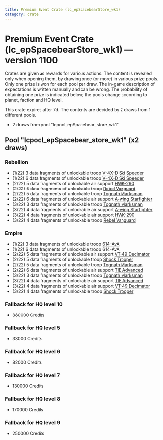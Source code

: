 ```yaml
---
title: Premium Event Crate (lc_epSpacebearStore_wk1)
category: crate
---
```


# Premium Event Crate (lc_epSpacebearStore_wk1) — version 1100

Crates are given as rewards for various actions. The content is revealed only when opening them, by drawing once (or more) in various prize pools. Only one prize is won for each pool per draw. The in-game description of expectations is written manually and can be wrong. The probability of obtaining one prize is indicated below; the pools change according to planet, faction and HQ level.

This crate expires after 7d. The contents are decided by 2 draws from 1 different pools.
  * 2 draws from pool "lcpool_epSpacebear_store_wk1"

## Pool "lcpool_epSpacebear_store_wk1" (x2 draws)

### Rebellion

  * (1/22) 3 data fragments of unlockable troop [V-4X-D Ski Speeder](PolarShip)
  * (1/22) 6 data fragments of unlockable troop [V-4X-D Ski Speeder](PolarShip)
  * (2/22) 5 data fragments of unlockable air support [HWK-290](HWK290)
  * (2/22) 5 data fragments of unlockable troop [Rebel Vanguard](Vanguard)
  * (2/22) 5 data fragments of unlockable troop [Tognath Marksman](RebelTognath)
  * (2/22) 6 data fragments of unlockable air support [A-wing Starfighter](AWing)
  * (3/22) 3 data fragments of unlockable troop [Tognath Marksman](RebelTognath)
  * (3/22) 4 data fragments of unlockable air support [A-wing Starfighter](AWing)
  * (3/22) 4 data fragments of unlockable air support [HWK-290](HWK290)
  * (3/22) 4 data fragments of unlockable troop [Rebel Vanguard](Vanguard)

### Empire

  * (1/22) 3 data fragments of unlockable troop [614-AvA](614AVA)
  * (1/22) 6 data fragments of unlockable troop [614-AvA](614AVA)
  * (2/22) 5 data fragments of unlockable air support [VT-49 Decimator](VT49)
  * (2/22) 5 data fragments of unlockable troop [Shock Trooper](Shock)
  * (2/22) 5 data fragments of unlockable troop [Tognath Marksman](EmpireTognath)
  * (2/22) 6 data fragments of unlockable air support [TIE Advanced](TieAdvanced)
  * (3/22) 3 data fragments of unlockable troop [Tognath Marksman](EmpireTognath)
  * (3/22) 4 data fragments of unlockable air support [TIE Advanced](TieAdvanced)
  * (3/22) 4 data fragments of unlockable air support [VT-49 Decimator](VT49)
  * (3/22) 4 data fragments of unlockable troop [Shock Trooper](Shock)

### Fallback for HQ level 10

  * 380000 Credits

### Fallback for HQ level 5

  * 33000 Credits

### Fallback for HQ level 6

  * 82000 Credits

### Fallback for HQ level 7

  * 130000 Credits

### Fallback for HQ level 8

  * 170000 Credits

### Fallback for HQ level 9

  * 250000 Credits